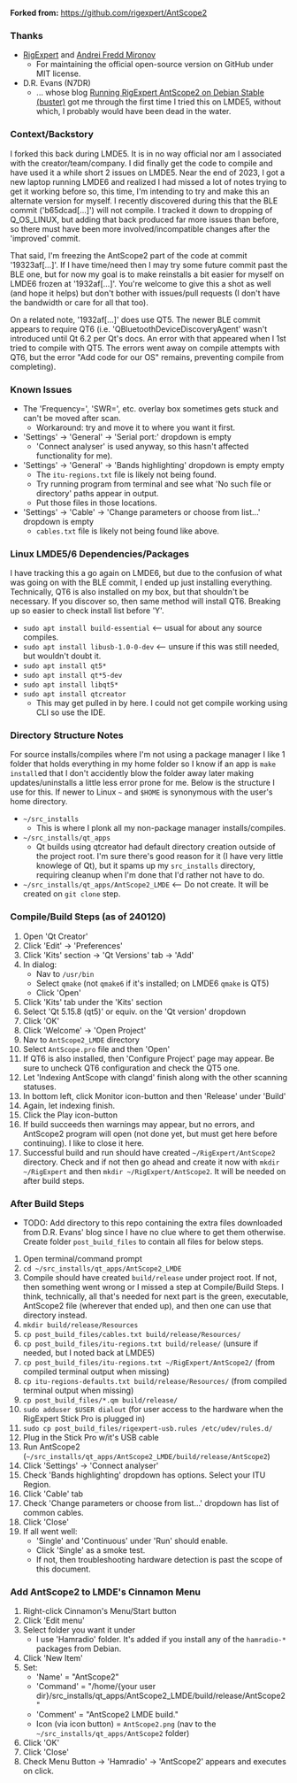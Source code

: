 **Forked from:** https://github.com/rigexpert/AntScope2

### Thanks
- [RigExpert](https://rigexpert.com/) and [Andrei Fredd Mironov](https://github.com/andreifreddmironov)
  - For maintaining the official open-source version on GitHub under MIT license.
- D.R. Evans (N7DR) 
  - ... whose blog [Running RigExpert AntScope2 on Debian Stable (buster)](http://drevans.blog.enginehousebooks.com/2020/09/running-rigexpert-antscope2-on-debian.html?m=1) got me through the first time I tried this on LMDE5, without which, I probably would have been dead in the water.

### Context/Backstory
I forked this back during LMDE5. It is in no way official nor am I associated with the creator/team/company. I did finally get the code to compile and have used it a while short 2 issues on LMDE5. Near the end of 2023, I got a new laptop running LMDE6 and realized I had missed a lot of notes trying to get it working before so, this time, I'm intending to try and make this an alternate version for myself. I recently discovered during this that the BLE commit ('b65dcad[...]') will not compile. I tracked it down to dropping of Q_OS_LINUX, but adding that back produced far more issues than before, so there must have been more involved/incompatible changes after the 'improved' commit. 

That said, I'm freezing the AntScope2 part of the code at commit '19323af[...]'. If I have time/need then I may try some future commit past the BLE one, but for now my goal is to make reinstalls a bit easier for myself on LMDE6 frozen at '1932af[...]'. You're welcome to give this a shot as well (and hope it helps) but don't bother with issues/pull requests (I don't have the bandwidth or care for all that too). 

On a related note, '1932af[...]' does use QT5. The newer BLE commit appears to require QT6 (i.e. 'QBluetoothDeviceDiscoveryAgent' wasn't introduced until Qt 6.2 per Qt's docs. An error with that appeared when I 1st tried to compile with QT5. The errors went away on compile attempts with QT6, but the error "Add code for our OS" remains, preventing compile from completing).

### Known Issues
- The 'Frequency=', 'SWR=', etc. overlay box sometimes gets stuck and can't be moved after scan.
    - Workaround: try and move it to where you want it first.
- 'Settings' -> 'General' -> 'Serial port:' dropdown is empty
    - 'Connect analyser' is used anyway, so this hasn't affected functionality for me).
- 'Settings' -> 'General' -> 'Bands highlighting' dropdown is empty empty
    - The `itu-regions.txt` file is likely not being found.
    - Try running program from terminal and see what 'No such file or directory' paths appear in output.
    - Put those files in those locations.
- 'Settings' -> 'Cable' -> 'Change parameters or choose from list...' dropdown is empty
    - `cables.txt` file is likely not being found like above.

### Linux LMDE5/6 Dependencies/Packages
I have tracking this a go again on LMDE6, but due to the confusion of what was going on with the BLE commit, I ended up just installing everything. Technically, QT6 is also installed on my box, but that shouldn't be necessary. If you discover so, then same method will install QT6. Breaking up so easier to check install list before 'Y'.
- `sudo apt install build-essential` <-- usual for about any source compiles.
- `sudo apt install libusb-1.0-0-dev` <-- unsure if this was still needed, but wouldn't doubt it.
- `sudo apt install qt5*`
- `sudo apt install qt*5-dev`
- `sudo apt install libqt5*`
- `sudo apt install qtcreator`
  - This may get pulled in by here. I could not get compile working using CLI so use the IDE. 

### Directory Structure Notes
For source installs/compiles where I'm not using a package manager I like 1 folder that holds everything in my home folder so I know if an app is `make install`ed that I don't accidently blow the folder away later making updates/uninstalls a little less error prone for me. Below is the structure I use for this. If newer to Linux `~` and `$HOME` is synonymous with the user's home directory.
- `~/src_installs`
  - This is where I plonk all my non-package manager installs/compiles.
- `~/src_installs/qt_apps`
  - Qt builds using qtcreator had default directory creation outside of the project root. I'm sure there's good reason for it (I have very little knowlege of Qt), but it spams up my `src_installs` directory, requiring cleanup when I'm done that I'd rather not have to do.
- `~/src_installs/qt_apps/AntScope2_LMDE` <-- Do not create. It will be created on `git clone` step.

### Compile/Build Steps (as of 240120)
1) Open 'Qt Creator'
2) Click 'Edit' -> 'Preferences'
3) Click 'Kits' section -> 'Qt Versions' tab -> 'Add'
4) In dialog:
    - Nav to `/usr/bin`
    - Select `qmake` (not `qmake6` if it's installed; on LMDE6 `qmake` is QT5)
    - Click 'Open'
5) Click 'Kits' tab under the 'Kits' section
6) Select 'Qt 5.15.8 (qt5)' or equiv. on the 'Qt version' dropdown
7) Click 'OK'
8) Click 'Welcome' -> 'Open Project'
9) Nav to `AntScope2_LMDE` directory
10) Select `AntScope.pro` file and then 'Open'
11) If QT6 is also installed, then 'Configure Project' page may appear. Be sure to uncheck QT6 configuration and check the QT5 one.
12) Let 'Indexing AntScope with clangd' finish along with the other scanning statuses.
13) In bottom left, click Monitor icon-button and then 'Release' under 'Build'
14) Again, let indexing finish.
15) Click the Play icon-button
16) If build succeeds then warnings may appear, but no errors, and AntScope2 program will open (not done yet, but must get here before continuing). I like to close it here.
17) Successful build and run should have created `~/RigExpert/AntScope2` directory. Check and if not then go ahead and create it now with `mkdir ~/RigExpert` and then `mkdir ~/RigExpert/AntScope2`. It will be needed on after build steps.

### After Build Steps
- TODO: Add directory to this repo containing the extra files downloaded from D.R. Evans' blog since I have no clue where to get them otherwise. Create folder `post_build_files` to contain all files for below steps.
1) Open terminal/command prompt
2) `cd ~/src_installs/qt_apps/AntScope2_LMDE`
3) Compile should have created `build/release` under project root. If not, then something went wrong or I missed a step at Compile/Build Steps. I think, technically, all that's needed for next part is the green, executable, AntScope2 file (wherever that ended up), and then one can use that directory instead.
4) `mkdir build/release/Resources`
5) `cp post_build_files/cables.txt build/release/Resources/`
6) `cp post_build_files/itu-regions.txt build/release/` (unsure if needed, but I noted back at LMDE5)
7) `cp post_build_files/itu-regions.txt ~/RigExpert/AntScope2/` (from compiled terminal output when missing)
8) `cp itu-regions-defaults.txt build/release/Resources/` (from compiled terminal output when missing)
9) `cp post_build_files/*.qm build/release/`
10) `sudo adduser $USER dialout` (for user access to the hardware when the RigExpert Stick Pro is plugged in)
11) `sudo cp post_build_files/rigexpert-usb.rules /etc/udev/rules.d/`
12) Plug in the Stick Pro w/it's USB cable
13) Run AntScope2 (`~/src_installs/qt_apps/AntScope2_LMDE/build/release/AntScope2`)
14) Click 'Settings' -> 'Connect analyser'
15) Check 'Bands highlighting' dropdown has options. Select your ITU Region.
16) Click 'Cable' tab
17) Check 'Change parameters or choose from list...' dropdown has list of common cables.
18) Click 'Close'
19) If all went well:
    - 'Single' and 'Continuous' under 'Run' should enable.
    - Click 'Single' as a smoke test.
    - If not, then troubleshooting hardware detection is past the scope of this document.
   
### Add AntScope2 to LMDE's Cinnamon Menu
1) Right-click Cinnamon's Menu/Start button
2) Click 'Edit menu'
3) Select folder you want it under
    - I use 'Hamradio' folder. It's added if you install any of the `hamradio-*` packages from Debian.
4) Click 'New Item'
5) Set:
    - 'Name' = "AntScope2"
    - 'Command' = "/home/{your user dir}/src_installs/qt_apps/AntScope2_LMDE/build/release/AntScope2"
    - 'Comment' = "AntScope2 LMDE build."
    - Icon (via icon button) = `AntScope2.png` (nav to the `~/src_installs/qt_apps/AntScope2` folder)
6) Click 'OK'
7) Click 'Close'
8) Check Menu Button -> 'Hamradio' -> 'AntScope2' appears and executes on click.
